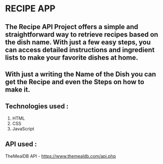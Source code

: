 # RECIPE APP

## The Recipe API Project offers a simple and straightforward way to retrieve recipes based on the dish name. With just a few easy steps, you can access detailed instructions and ingredient lists to make your favorite dishes at home.

## With just a writing the Name of the Dish you can get the Recipe and even the Steps on how to make it.

## Technologies used :
   1. HTML
   2. CSS
   3. JavaScript


## API used :
   TheMealDB API - https://www.themealdb.com/api.php
